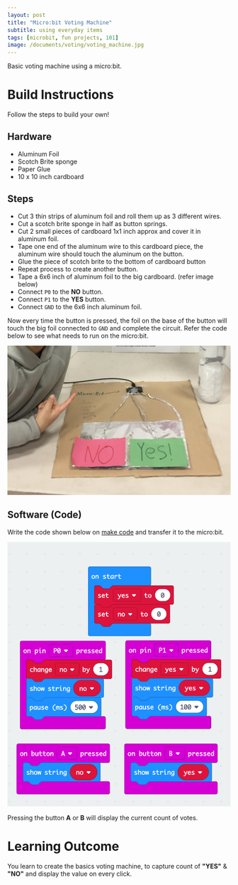 ```yaml
---
layout: post
title: "Micro:bit Voting Machine"
subtitle: using everyday items
tags: [microbit, fun projects, 101]
image: /documents/voting/voting_machine.jpg
---   
```


Basic voting machine using a micro:bit.

# Build Instructions

Follow the steps to build your own!

## Hardware
 * Aluminum Foil
 * Scotch Brite sponge
 * Paper Glue
 * 10 x 10 inch cardboard

## Steps

 * Cut 3 thin strips of aluminum foil and roll them up as 3 different wires.
 * Cut a scotch brite sponge in half as button springs.
 * Cut 2 small pieces of cardboard 1x1 inch approx and cover it in aluminum foil.
 * Tape one end of the aluminum wire to this cardboard piece, the aluminum wire should touch the aluminum on the button.
 * Glue the piece of scotch brite to the bottom of cardboard button
 * Repeat process to create another button.
 * Tape a 6x6 inch of aluminum foil to the big cardboard. (refer image below)
 * Connect `P0` to the **NO** button.
 * Connect `P1` to the **YES** button.
 * Connect `GND` to the 6x6 inch aluminum foil.

Now every time the button is pressed, the foil on the base of the button will touch the big foil connected to `GND` and complete the circuit. Refer the code below to see what needs to run on the micro:bit.

![Voting Machine](/documents/voting/voting_machine.jpg)

## Software (Code)

Write the code shown below on [make code](https://makecode.microbit.org/) and transfer it to the micro:bit.

![Code](/documents/voting/voting_code.png)

Pressing the button **A** or **B** will display the current count of votes.

# Learning Outcome
You learn to create the basics voting machine, to capture count of **"YES"** & **"NO"** and display the value on every click.
